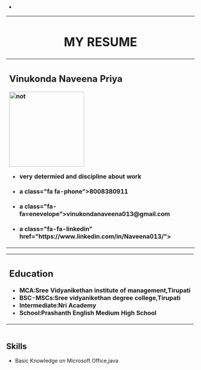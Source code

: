 - <!DOCTYPE html>
<html>
<head>
<title>Naveenapriya's(resume)</title>
<meta name="viewport"content="width=device-width,initial-scale=1">
<link rel="stylesheet"href="https://cdnjs.cloudflare.com/ajax/libs/font-awesome/4.7.0/css/font-awesome.min.css">
</head>
<body>
<table align="center"width="85%">
<tr><th><h1>MY RESUME</h1></th></tr>
<tr><th align="left"><h2>Vinukonda Naveena Priya</h2>
<img src="pictures/![naveena img](https://user-images.githubusercontent.com/94543476/143455433-bf21a3fa-aa43-46f4-bded-1e7927b29abd.jpg)

" alt=not found"align="right" height="200"width="200"/>
<ul>
<li>very determied and discipline about work</li><br>
<li>a class="fa fa-phone">8008380911</a></li><br>
<li>a class="fa-fa=enevelope">vinukondanaveena013@gmail.com</a></li><br>
<li>a class="fa-fa-linkedin" href="https://www.linkedin.com/in/Naveena013/"></a></li></ul>
</th>
</tr>
</table>
<table align="center" width="85%">
<tr><th align="left"><h2>Education</h2><ul>
<li>MCA:Sree Vidyanikethan institute of management,Tirupati<br></li>
<li>BSC-MSCs:Sree vidyanikethan degree college,Tirupati<br></li>
<li>Intermediate:Nri Academy<br></li>
<li>School:Prashanth English Medium High School<br></li></ul>
</th>
</tr>
</table>
<table align="center" width="85%">
<table align="left"><h2>Skills</h2><ul>
<li> Basic Knowledge on Microsoft Office,java<br></li></ul>
</table>
</body>
</html>



